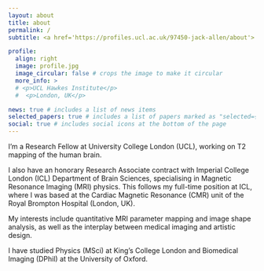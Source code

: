 ```yaml
---
layout: about
title: about
permalink: /
subtitle: <a href='https://profiles.ucl.ac.uk/97450-jack-allen/about'> University College London, UK. </a>

profile:
  align: right
  image: profile.jpg
  image_circular: false # crops the image to make it circular
  more_info: >
  # <p>UCL Hawkes Institute</p>
  #  <p>London, UK</p>

news: true # includes a list of news items
selected_papers: true # includes a list of papers marked as "selected={true}"
social: true # includes social icons at the bottom of the page
---
```


I’m a Research Fellow at University College London (UCL), working on T2 mapping of the human brain.

I also have an honorary Research Associate contract with Imperial College London (ICL) Department of Brain Sciences, specialising in Magnetic Resonance Imaging (MRI) physics. This follows my full-time position at ICL, where I was based at the Cardiac Magnetic Resonance (CMR) unit of the Royal Brompton Hospital (London, UK).

My interests include quantitative MRI parameter mapping and image shape analysis, as well as the interplay between medical imaging and artistic design.

I have studied Physics (MSci) at King’s College London and Biomedical Imaging (DPhil) at the University of Oxford.

<!--

Write your biography here. Tell the world about yourself. Link to your favorite [subreddit](http://reddit.com). You can put a picture in, too. The code is already in, just name your picture `prof_pic.jpg` and put it in the `img/` folder.

Put your address / P.O. box / other info right below your picture. You can also disable any of these elements by editing `profile` property of the YAML header of your `_pages/about.md`. Edit `_bibliography/papers.bib` and Jekyll will render your [publications page](/al-folio/publications/) automatically.

Link to your social media connections, too. This theme is set up to use [Font Awesome icons](https://fontawesome.com/) and [Academicons](https://jpswalsh.github.io/academicons/), like the ones below. Add your Facebook, Twitter, LinkedIn, Google Scholar, or just disable all of them.
-->
